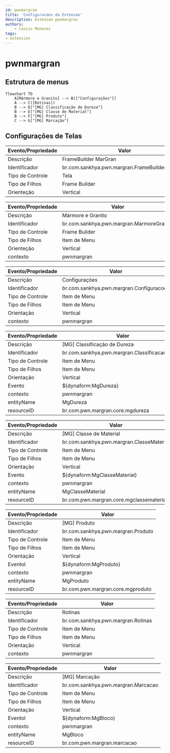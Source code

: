 ```yaml
---
id: pwnmargran
title: 'Configuracoes da Extensao'
description: Extensao pwnmargran
authors:
    - Cassio Menezes
tags: 
- extension
---
```

# pwnmargran

## Estrutura de menus

``` mermaid
flowchart TD
    A[Mármore e Granito] --> B(["Configurações"])
    A --> C([Rotinas])
    B --> D["[MG] Classificação de Dureza"]
    B --> E["[MG] Classe de Material"]
    B --> F["[MG] Produto"]
    C --> G["[MG] Marcação"]
```

## Configurações de Telas

| Evento/Propriedade | Valor |
|--|--|
| Descrição | FrameBuilder MarGran |
| Identificador | br.com.sankhya.pwn.margran.FrameBuilderMarGran |
| Tipo de Controle | Tela |
| Tipo de Filhos | Frame Builder |
| Orienteção | Vertical |

| Evento/Propriedade | Valor |
|--|--|
| Descrição | Mármore e Granito |
| Identificador | br.com.sankhya.pwn.margran.MarmoreGranito |
| Tipo de Controle | Frame Builder |
| Tipo de Filhos | Item de Menu |
| Orienteção | Vertical |
| contexto | pwnmargran |

| Evento/Propriedade | Valor |
|--|--|
| Descrição | Configurações |
| Identificador | br.com.sankhya.pwn.margran.Configuracoes |
| Tipo de Controle | Item de Menu |
| Tipo de Filhos | Item de Menu |
| Orientação | Vertical |
| contexto | pwnmargran |

| Evento/Propriedade | Valor |
|--|--|
| Descrição | [MG] Classificação de Dureza |
| Identificador | br.com.sankhya.pwn.margran.ClassificacaoDureza |
| Tipo de Controle | Item de Menu |
| Tipo de Filhos | Item de Menu |
| Orientação | Vertical |
| Evento | ${dynaform:MgDureza} |
| contexto | pwnmargran |
| entityName | MgDureza |
| resourceID | br.com.pwn.margran.core.mgdureza |

| Evento/Propriedade | Valor |
|--|--|
| Descrição | [MG] Classe de Material |
| Identificador | br.com.sankhya.pwn.margran.ClasseMaterial |
| Tipo de Controle | Item de Menu |
| Tipo de Filhos | Item de Menu |
| Orientação | Vertical |
| Evento | ${dynaform:MgClasseMaterial} |
| contexto | pwnmargran |
| entityName | MgClasseMaterial |
| resourceID | br.com.pwn.margran.core.mgclassematerial |

| Evento/Propriedade | Valor |
|--|--|
| Descrição | [MG] Produto |
| Identificador | br.com.sankhya.pwn.margran.Produto |
| Tipo de Controle | Item de Menu |
| Tipo de Filhos | Item de Menu |
| Orientação | Vertical |
| Eventol | ${dynaform:MgProduto} |
| contexto | pwnmargran |
| entityName | MgProduto |
| resourceID | br.com.pwn.margran.core.mgproduto |

| Evento/Propriedade | Valor |
|--|--|
| Descrição | Rotinas |
| Identificador | br.com.sankhya.pwn.margran.Rotinas |
| Tipo de Controle | Item de Menu |
| Tipo de Filhos | Item de Menu |
| Orientação | Vertical |
| contexto | pwnmargran |

| Evento/Propriedade | Valor |
|--|--|
| Descrição | [MG] Marcação |
| Identificador | br.com.sankhya.pwn.margran.Marcacao |
| Tipo de Controle | Item de Menu |
| Tipo de Filhos | Item de Menu |
| Orientação | Vertical |
| Eventol | ${dynaform:MgBloco} |
| contexto | pwnmargran |
| entityName | MgBloco |
| resourceID | br.com.pwn.margran.marcacao |
